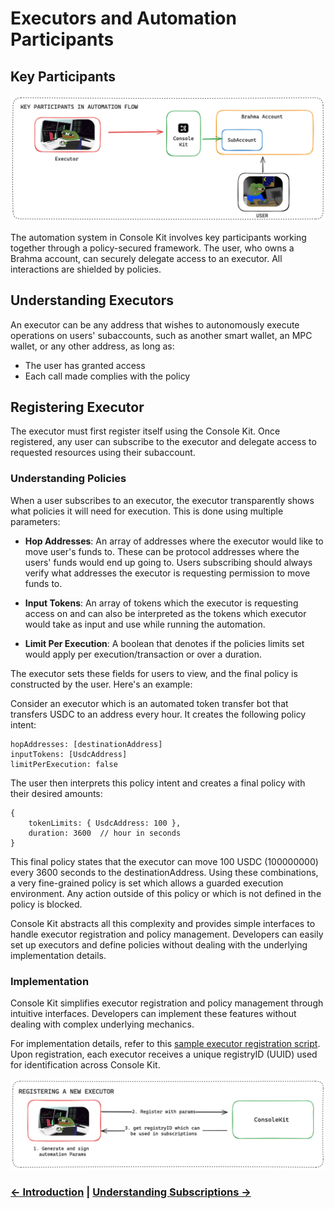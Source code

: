 # Executors and Automation Participants

## Key Participants

![Automation Participants](./img/participants.png)

The automation system in Console Kit involves key participants working together through a policy-secured framework. The user, who owns a Brahma account, can securely delegate access to an executor. All interactions are shielded by policies.

## Understanding Executors

An executor can be any address that wishes to autonomously execute operations on users' subaccounts, such as another smart wallet, an MPC wallet, or any other address, as long as:

- The user has granted access
- Each call made complies with the policy

## Registering Executor

The executor must first register itself using the Console Kit. Once registered, any user can subscribe to the executor and delegate access to requested resources using their subaccount.

### Understanding Policies

When a user subscribes to an executor, the executor transparently shows what policies it will need for execution. This is done using multiple parameters:

- **Hop Addresses**: An array of addresses where the executor would like to move user's funds to. These can be protocol addresses where the users' funds would end up going to. Users subscribing should always verify what addresses the executor is requesting permission to move funds to.

- **Input Tokens**: An array of tokens which the executor is requesting access on and can also be interpreted as the tokens which executor would take as input and use while running the automation.

- **Limit Per Execution**: A boolean that denotes if the policies limits set would apply per execution/transaction or over a duration.

The executor sets these fields for users to view, and the final policy is constructed by the user. Here's an example:

Consider an executor which is an automated token transfer bot that transfers USDC to an address every hour. It creates the following policy intent:

```
hopAddresses: [destinationAddress]
inputTokens: [UsdcAddress]
limitPerExecution: false
```

The user then interprets this policy intent and creates a final policy with their desired amounts:

```
{
    tokenLimits: { UsdcAddress: 100 },
    duration: 3600  // hour in seconds
}
```

This final policy states that the executor can move 100 USDC (100000000) every 3600 seconds to the destinationAddress. Using these combinations, a very fine-grained policy is set which allows a guarded execution environment. Any action outside of this policy or which is not defined in the policy is blocked.

Console Kit abstracts all this complexity and provides simple interfaces to handle executor registration and policy management. Developers can easily set up executors and define policies without dealing with the underlying implementation details.

### Implementation

Console Kit simplifies executor registration and policy management through intuitive interfaces. Developers can implement these features without dealing with complex underlying mechanics.

For implementation details, refer to this [sample executor registration script](https://github.com/Brahma-fi/scaffold-agent/blob/main/kernel-workflow/src/register-executor.ts).
Upon registration, each executor receives a unique registryID (UUID) used for identification across Console Kit.

![Register Executor](./img/register_executor.png)

### [← Introduction](./introduction.md) | [Understanding Subscriptions →](./subscriptions.md)
